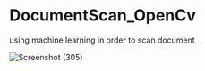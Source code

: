 # DocumentScan_OpenCv
using machine learning in order to scan document

![Screenshot (305)](https://user-images.githubusercontent.com/69585678/154840699-8c17d470-6fe5-4ae8-8556-4e5f4c061357.png)
